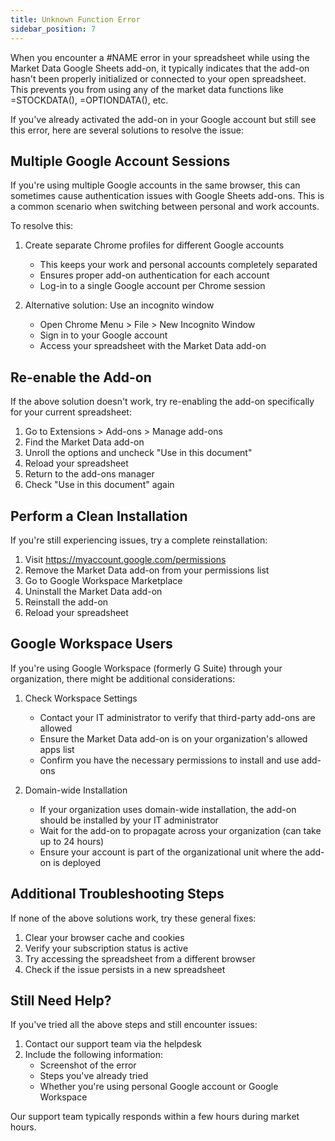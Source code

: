 ```yaml
---
title: Unknown Function Error
sidebar_position: 7
---
```


When you encounter a #NAME error in your spreadsheet while using the Market Data Google Sheets add-on, it typically indicates that the add-on hasn't been properly initialized or connected to your open spreadsheet. This prevents you from using any of the market data functions like =STOCKDATA(), =OPTIONDATA(), etc.

If you've already activated the add-on in your Google account but still see this error, here are several solutions to resolve the issue:

## Multiple Google Account Sessions

If you're using multiple Google accounts in the same browser, this can sometimes cause authentication issues with Google Sheets add-ons. This is a common scenario when switching between personal and work accounts.

To resolve this:

1. Create separate Chrome profiles for different Google accounts
   - This keeps your work and personal accounts completely separated
   - Ensures proper add-on authentication for each account
   - Log-in to a single Google account per Chrome session
   
2. Alternative solution: Use an incognito window
   - Open Chrome Menu > File > New Incognito Window
   - Sign in to your Google account
   - Access your spreadsheet with the Market Data add-on

## Re-enable the Add-on

If the above solution doesn't work, try re-enabling the add-on specifically for your current spreadsheet:

1. Go to Extensions > Add-ons > Manage add-ons
2. Find the Market Data add-on
3. Unroll the options and uncheck "Use in this document"
4. Reload your spreadsheet
5. Return to the add-ons manager
6. Check "Use in this document" again

## Perform a Clean Installation

If you're still experiencing issues, try a complete reinstallation:

1. Visit https://myaccount.google.com/permissions
2. Remove the Market Data add-on from your permissions list
3. Go to Google Workspace Marketplace
4. Uninstall the Market Data add-on
5. Reinstall the add-on
6. Reload your spreadsheet

## Google Workspace Users

If you're using Google Workspace (formerly G Suite) through your organization, there might be additional considerations:

1. Check Workspace Settings
   - Contact your IT administrator to verify that third-party add-ons are allowed
   - Ensure the Market Data add-on is on your organization's allowed apps list
   - Confirm you have the necessary permissions to install and use add-ons

2. Domain-wide Installation
   - If your organization uses domain-wide installation, the add-on should be installed by your IT administrator
   - Wait for the add-on to propagate across your organization (can take up to 24 hours)
   - Ensure your account is part of the organizational unit where the add-on is deployed

## Additional Troubleshooting Steps

If none of the above solutions work, try these general fixes:

1. Clear your browser cache and cookies
2. Verify your subscription status is active
3. Try accessing the spreadsheet from a different browser
4. Check if the issue persists in a new spreadsheet

## Still Need Help?

If you've tried all the above steps and still encounter issues:

1. Contact our support team via the helpdesk
2. Include the following information:
   - Screenshot of the error
   - Steps you've already tried
   - Whether you're using personal Google account or Google Workspace

Our support team typically responds within a few hours during market hours.
